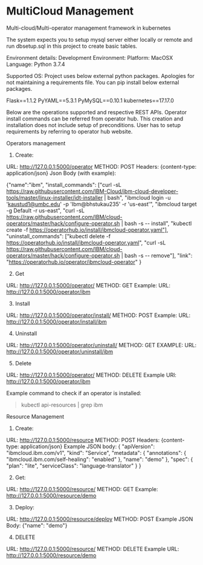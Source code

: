 # MultiCloud Management
Multi-cloud/Multi-operator management framework in kubernetes

The system expects you to setup mysql server either locally or remote and run dbsetup.sql in this project to create basic tables.

Environment details:
Development Environment:
Platform: MacOSX
Language: Python 3.7.4

Supported OS:
Project uses below external python packages. Apologies for not maintaining a requirements file.
You can pip install below external packages.

Flask==1.1.2
PyYAML==5.3.1
PyMySQL==0.10.1
kubernetes==17.17.0

Below are the operations supported and respective REST APIs.
Operator install commands can be referred from operator hub.
This creation and installation does not include setup of preconditions. User has to setup requirements by referring to operator hub website.

Operators management

1. Create:

URL: http://127.0.0.1:5000/operator
METHOD: POST
Headers: {content-type: application/json}
Json Body (with example):

{"name":"ibm",
 "install_commands": ["curl -sL https://raw.githubusercontent.com/IBM-Cloud/ibm-cloud-developer-tools/master/linux-installer/idt-installer | bash",
              "ibmcloud login -u 'kaustud1@umbc.edu' -p 'Ibm@bhstukau235' -r 'us-east'", 
                      "ibmcloud target -g Default -r us-east", 
                      "curl -sL https://raw.githubusercontent.com/IBM/cloud-operators/master/hack/configure-operator.sh | bash -s -- install", "kubectl create -f https://operatorhub.io/install/ibmcloud-operator.yaml"],
 "uninstall_commands": ["kubectl delete -f https://operatorhub.io/install/ibmcloud-operator.yaml",
                        "curl -sL https://raw.githubusercontent.com/IBM/cloud-operators/master/hack/configure-operator.sh | bash -s -- remove"],
 "link": "https://operatorhub.io/operator/ibmcloud-operator"
}

2. Get

URL: http://127.0.0.1:5000/operator/<name>
METHOD: GET
Example: URL: http://127.0.0.1:5000/operator/ibm

3. Install

URL: http://127.0.0.1:5000/operator/install/<name>
METHOD: POST
Example: URL: http://127.0.0.1:5000/operator/install/ibm

4. Uninstall

URL: http://127.0.0.1:5000/operator/uninstall/<name>
METHOD: GET
EXAMPLE: URL: http://127.0.0.1:5000/operator/uninstall/ibm

5. Delete

URL: http://127.0.0.1:5000/operator/<name>
METHOD: DELETE
Example URl: http://127.0.0.1:5000/operator/ibm


Example command to check if an operator is installed:
> kubectl api-resources | grep ibm



Resource Management

1.  Create:

URL: http://127.0.0.1:5000/resource
METHOD: POST
Headers: {content-type: application/json}
Example JSON body:
{
  "apiVersion": "ibmcloud.ibm.com/v1",
  "kind": "Service",
  "metadata": {
    "annotations": {
      "ibmcloud.ibm.com/self-healing": "enabled"
    },
    "name": "demo"
  },
  "spec": {
    "plan": "lite",
    "serviceClass": "language-translator"
  }
}


2. Get:

URL: http://127.0.0.1:5000/resource/<name>
METHOD: GET
Example: http://127.0.0.1:5000/resource/demo

3. Deploy:

URL: http://127.0.0.1:5000/resource/deploy
METHOD: POST
Example JSON Body:
{"name": "demo"}

4. DELETE

URL: http://127.0.0.1:5000/resource/<name>
METHOD: DELETE
Example URL: http://127.0.0.1:5000/resource/demo
